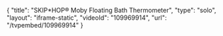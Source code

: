 {
    "title": "SKIP*HOP&reg; Moby Floating Bath Thermometer",
    "type": "solo",
    "layout": "iframe-static",
    "videoId": "109969914",
    "url": "\/tvpembed\/109969914"
}